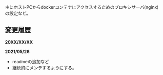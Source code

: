 主にホストPCからdockerコンテナにアクセスするためのプロキシサーバ(nginx)の設定など。


## 変更履歴
**20XX/XX/XX**


**2021/05/26**
- readmeの追加など
- 継続的にメンテするようにする。